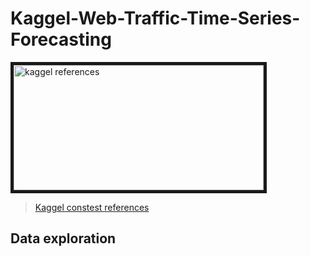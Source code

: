 # Kaggel-Web-Traffic-Time-Series-Forecasting

<a href="https://www.kaggle.com/c/web-traffic-time-series-forecasting" target="_blank">
 <img src="https://www.kaggle.com/static/images/host-home/host-home-recruiting.png?v=daa83a72816a"
   alt="kaggel references" width="400" height="200" border="5" padding="10" />
</a>

> [Kaggel constest references](https://www.kaggle.com/c/web-traffic-time-series-forecasting)

## Data exploration
